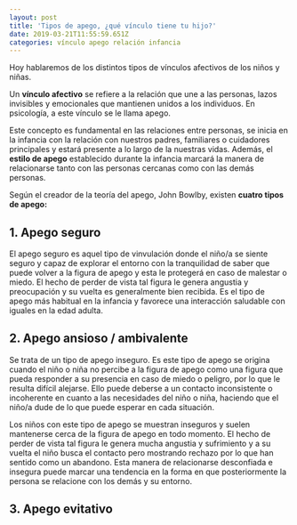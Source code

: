 ```yaml
---
layout: post
title: 'Tipos de apego, ¿qué vínculo tiene tu hijo?'
date: 2019-03-21T11:55:59.651Z
categories: vínculo apego relación infancia
---
```

Hoy hablaremos de los distintos tipos de vínculos afectivos de los niños y niñas.

Un **vínculo afectivo** se refiere a la relación que une a las personas, lazos invisibles y emocionales que mantienen unidos a los individuos. En psicología, a este vínculo se le llama apego.

Este concepto es fundamental en las relaciones entre personas, se inicia en la infancia con la relación con nuestros padres, familiares o cuidadores principales y estará presente a lo largo de la nuestras vidas. Además, el **estilo de apego** establecido durante la infancia marcará la manera de relacionarse tanto con las personas cercanas como con las demás personas. 

Según el creador de la teoría del apego, John Bowlby, existen **cuatro tipos de apego:**

## 1. Apego seguro

El apego seguro es aquel tipo de vinvulación donde el niño/a se siente seguro y capaz de explorar el entorno con la tranquilidad de saber que puede volver a la figura de apego y esta le protegerá en caso de malestar o miedo. El hecho de perder de vista tal figura le genera angustia y preocupación y su vuelta es generalmente bien recibida. Es el tipo de apego más habitual en la infancia y favorece una interacción saludable con iguales en la edad adulta. 

## 2. Apego ansioso / ambivalente

Se trata de un tipo de apego inseguro. Es este tipo de apego se origina cuando el niño o niña no percibe a la figura de apego como una figura que pueda responder a su presencia en caso de miedo o peligro, por lo que le resulta difícil alejarse. Ello puede deberse a un contacto inconsistente o incoherente en cuanto a las necesidades del niño o niña, haciendo que el niño/a dude de lo que puede esperar en cada situación.

Los niños con este tipo de apego se muestran inseguros y suelen mantenerse cerca de la figura de apego en todo momento. El hecho de perder de vista tal figura le genera mucha angustia y sufrimiento y a su vuelta el niño busca el contacto pero mostrando rechazo por lo que han  sentido como un abandono. Esta manera de relacionarse desconfiada e insegura puede marcar una tendencia en la forma en que posteriormente la persona se relacione con los demás y su entorno.

## 3. Apego evitativo
